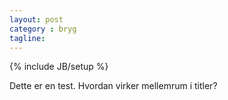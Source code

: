 ```yaml
---
layout: post
category : bryg
tagline: 
---
```

{% include JB/setup %}

Dette er en test. Hvordan virker mellemrum i titler?
